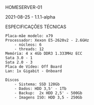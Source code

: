 HOMESERVER-01

2021-08-25 - 1.1.1-alpha

ESPECIFICAÇÕES TÉCNICAS

    Placa-mãe modelo: x79
    Processador: Xexon E5-2620v2 - 2.6GHz
        - núcleos: 6
        - threads: 12
    Memória: 4 x 4Gb DDR3 1.333MHz ECC
    Sata 3.0 - 1
    Sata 2.0 - 3
    Placa de Vídeo: Off Board
    Lan: 1x Gigabit - Onboard

    Discos
        - Sistema: SSD 120Gb
        - Dados: HDD 3,5' - 1Tb
        - Backup:  2x HDD 2,5' - 500Gb
        - Imagens ISO: HDD 3,5 - 250Gb
